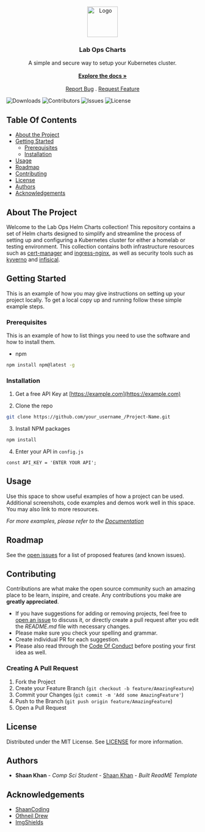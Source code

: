 <br/>
<p align="center">
  <a href="https://github.com/lab-ops/charts">
    <img src="images/logo.png" alt="Logo" width="80" height="80">
  </a>

  <h3 align="center">Lab Ops Charts</h3>

  <p align="center">
    A simple and secure way to setup your Kubernetes cluster.
    <br/>
    <br/>
    <a href="https://github.com/lab-ops/charts"><strong>Explore the docs »</strong></a>
    <br/>
    <br/>
    <a href="https://github.com/lab-ops/charts/issues">Report Bug</a>
    .
    <a href="https://github.com/lab-ops/charts/issues">Request Feature</a>
  </p>
</p>

![Downloads](https://img.shields.io/github/downloads/lab-ops/charts/total) ![Contributors](https://img.shields.io/github/contributors/lab-ops/charts?color=dark-green) ![Issues](https://img.shields.io/github/issues/lab-ops/charts) ![License](https://img.shields.io/github/license/lab-ops/charts)

## Table Of Contents

* [About the Project](#about-the-project)
* [Getting Started](#getting-started)
  * [Prerequisites](#prerequisites)
  * [Installation](#installation)
* [Usage](#usage)
* [Roadmap](#roadmap)
* [Contributing](#contributing)
* [License](#license)
* [Authors](#authors)
* [Acknowledgements](#acknowledgements)

## About The Project

Welcome to the Lab Ops Helm Charts collection! This repository contains a set of Helm charts designed to simplify and streamline the process of setting up and configuring a Kubernetes cluster for either a homelab or testing environment. This collection contains both infrastructure resources such as [cert-manager]() and [ingress-nginx](), as well as security tools such as [kyverno]() and [infisical]().

## Getting Started

This is an example of how you may give instructions on setting up your project locally.
To get a local copy up and running follow these simple example steps.

### Prerequisites

This is an example of how to list things you need to use the software and how to install them.

* npm

```sh
npm install npm@latest -g
```

### Installation

1. Get a free API Key at [https://example.com](https://example.com)

2. Clone the repo

```sh
git clone https://github.com/your_username_/Project-Name.git
```

3. Install NPM packages

```sh
npm install
```

4. Enter your API in `config.js`

```JS
const API_KEY = 'ENTER YOUR API';
```

## Usage

Use this space to show useful examples of how a project can be used. Additional screenshots, code examples and demos work well in this space. You may also link to more resources.

_For more examples, please refer to the [Documentation](https://example.com)_

## Roadmap

See the [open issues](https://github.com/lab-ops/charts/issues) for a list of proposed features (and known issues).

## Contributing

Contributions are what make the open source community such an amazing place to be learn, inspire, and create. Any contributions you make are **greatly appreciated**.
* If you have suggestions for adding or removing projects, feel free to [open an issue](https://github.com/lab-ops/charts/issues/new) to discuss it, or directly create a pull request after you edit the *README.md* file with necessary changes.
* Please make sure you check your spelling and grammar.
* Create individual PR for each suggestion.
* Please also read through the [Code Of Conduct](https://github.com/lab-ops/charts/blob/main/CODE_OF_CONDUCT.md) before posting your first idea as well.

### Creating A Pull Request

1. Fork the Project
2. Create your Feature Branch (`git checkout -b feature/AmazingFeature`)
3. Commit your Changes (`git commit -m 'Add some AmazingFeature'`)
4. Push to the Branch (`git push origin feature/AmazingFeature`)
5. Open a Pull Request

## License

Distributed under the MIT License. See [LICENSE](https://github.com/lab-ops/charts/blob/main/LICENSE.md) for more information.

## Authors

* **Shaan Khan** - *Comp Sci Student* - [Shaan Khan](https://github.com/ShaanCoding/) - *Built ReadME Template*

## Acknowledgements

* [ShaanCoding](https://github.com/ShaanCoding/)
* [Othneil Drew](https://github.com/othneildrew/Best-README-Template)
* [ImgShields](https://shields.io/)
